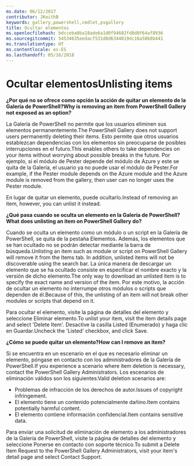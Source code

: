 ```yaml
---
ms.date: 06/12/2017
contributor: JKeithB
keywords: gallery,powershell,cmdlet,psgallery
title: Ocultar elementos
ms.openlocfilehash: bdcceba0ba18ade6a1d0f94602fd8d0f64af8936
ms.sourcegitcommit: 54534635eedacf531d8d6344019dc16a50b8b441
ms.translationtype: HT
ms.contentlocale: es-ES
ms.lasthandoff: 05/16/2018
---
```

# <a name="unlisting-items"></a><span data-ttu-id="acbff-103">Ocultar elementos</span><span class="sxs-lookup"><span data-stu-id="acbff-103">Unlisting items</span></span>

<span data-ttu-id="acbff-104">**¿Por qué no se ofrece como opción la acción de quitar un elemento de la Galería de PowerShell?**</span><span class="sxs-lookup"><span data-stu-id="acbff-104">**Why is removing an item from PowerShell Gallery not exposed as an option?**</span></span>

<span data-ttu-id="acbff-105">La Galería de PowerShell no permite que los usuarios eliminen sus elementos permanentemente.</span><span class="sxs-lookup"><span data-stu-id="acbff-105">The PowerShell Gallery does not support users permanently deleting their items.</span></span>
<span data-ttu-id="acbff-106">Esto permite que otros usuarios establezcan dependencias con los elementos sin preocuparse de posibles interrupciones en el futuro.</span><span class="sxs-lookup"><span data-stu-id="acbff-106">This enables others to take dependencies on your items without worrying about possible breaks in the future.</span></span>
<span data-ttu-id="acbff-107">Por ejemplo, si el módulo de Pester depende del módulo de Azure y este se quita de la Galería, el usuario ya no puede usar el módulo de Pester.</span><span class="sxs-lookup"><span data-stu-id="acbff-107">For example, if the Pester module depends on the Azure module and the Azure module is removed from the gallery, then user can no longer uses the Pester module.</span></span>

<span data-ttu-id="acbff-108">En lugar de quitar un elemento, puede ocultarlo.</span><span class="sxs-lookup"><span data-stu-id="acbff-108">Instead of removing an item, however, you can unlist it instead.</span></span>

<span data-ttu-id="acbff-109">**¿Qué pasa cuando se oculta un elemento en la Galería de PowerShell?**</span><span class="sxs-lookup"><span data-stu-id="acbff-109">**What does unlisting an item on PowerShell Gallery do?**</span></span>

<span data-ttu-id="acbff-110">Cuando se oculta un elemento como un módulo o un script en la Galería de PowerShell, se quita de la pestaña Elementos. Además, los elementos que se han ocultado no se podrán detectar mediante la barra de búsqueda.</span><span class="sxs-lookup"><span data-stu-id="acbff-110">Unlisting an item such as module or script on PowerShell Gallery will remove it from the Items tab. In addition, unlisted items will not be discoverable using the search bar.</span></span>
<span data-ttu-id="acbff-111">La única manera de descargar un elemento que se ha ocultado consiste en especificar el nombre exacto y la versión de dicho elemento.</span><span class="sxs-lookup"><span data-stu-id="acbff-111">The only way to download an unlisted item is to specify the exact name and version of the item.</span></span>
<span data-ttu-id="acbff-112">Por este motivo, la acción de ocultar un elemento no interrumpe otros módulos o scripts que dependen de él.</span><span class="sxs-lookup"><span data-stu-id="acbff-112">Because of this, the unlisting of an item will not break other modules or scripts that depend on it.</span></span>

<span data-ttu-id="acbff-113">Para ocultar el elemento, visite la página de detalles del elemento y seleccione Eliminar elemento.</span><span class="sxs-lookup"><span data-stu-id="acbff-113">To unlist your item, visit the item details page and select 'Delete Item'.</span></span> <span data-ttu-id="acbff-114">Desactive la casilla Listed (Enumerado) y haga clic en Guardar.</span><span class="sxs-lookup"><span data-stu-id="acbff-114">Uncheck the 'Listed' checkbox, and click Save.</span></span>

<span data-ttu-id="acbff-115">**¿Cómo se puede quitar un elemento?**</span><span class="sxs-lookup"><span data-stu-id="acbff-115">**How can I remove an item?**</span></span>

<span data-ttu-id="acbff-116">Si se encuentra en un escenario en el que es necesario eliminar un elemento, póngase en contacto con los administradores de la Galería de PowerShell.</span><span class="sxs-lookup"><span data-stu-id="acbff-116">If you experience a scenario where item deletion is necessary, contact the PowerShell Gallery Administrators.</span></span>
<span data-ttu-id="acbff-117">Los escenarios de eliminación válidos son los siguientes:</span><span class="sxs-lookup"><span data-stu-id="acbff-117">Valid deletion scenarios are:</span></span>
- <span data-ttu-id="acbff-118">Problemas de infracción de los derechos de autor.</span><span class="sxs-lookup"><span data-stu-id="acbff-118">Issues of copyright infringement.</span></span>
- <span data-ttu-id="acbff-119">El elemento tiene un contenido potencialmente dañino.</span><span class="sxs-lookup"><span data-stu-id="acbff-119">Item contains potentially harmful content.</span></span>
- <span data-ttu-id="acbff-120">El elemento contiene información confidencial.</span><span class="sxs-lookup"><span data-stu-id="acbff-120">Item contains sensitive data.</span></span>

<span data-ttu-id="acbff-121">Para enviar una solicitud de eliminación de elemento a los administradores de la Galería de PowerShell, visite la página de detalles del elemento y seleccione Ponerse en contacto con soporte técnico.</span><span class="sxs-lookup"><span data-stu-id="acbff-121">To submit a Delete Item Request to the PowerShell Gallery Administrators, visit your item's detail page and select Contact Support.</span></span>